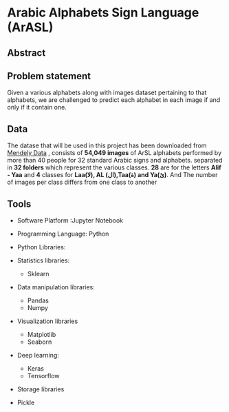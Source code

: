 # Arabic Alphabets Sign Language (ArASL) 

## Abstract


## Problem statement
Given a various alphabets along with images dataset pertaining to that alphabets, we are challenged to predict each alphabet in each image if and only if it contain one.

## Data
The datase that will be used in this project has been downloaded from [Mendely Data](https://data.mendeley.com/datasets/y7pckrw6z2/1) , consists of **54,049 images** of ArSL alphabets performed by more than 40 people for 32 standard Arabic signs and alphabets. separated in **32 folders** which represent the various classes. **28** are for the letters **Alif - Yaa** and **4** classes for **Laa(لا), AL (ال),Taa(ة) and Ya(ئ)**. And The number of images per class differs from one class to another

## Tools
* Software Platform :Jupyter Notebook
* Programming Language: Python
* Python Libraries:
* Statistics libraries:
  * Sklearn
  
* Data manipulation libraries:
  * Pandas
  * Numpy
  
* Visualization libraries
  * Matplotlib
  * Seaborn
* Deep learning:
  * Keras
  * Tensorflow
  
* Storage libraries
* Pickle

